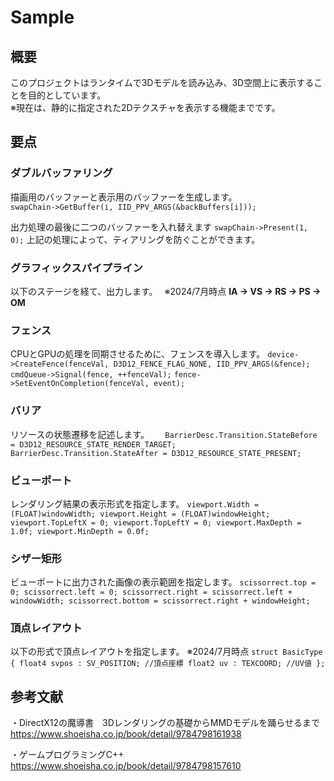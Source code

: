 # Sample

## 概要
このプロジェクトはランタイムで3Dモデルを読み込み、3D空間上に表示することを目的としています。  
※現在は、静的に指定された2Dテクスチャを表示する機能までです。

## 要点
### ダブルバッファリング
描画用のバッファーと表示用のバッファーを生成します。  
`swapChain->GetBuffer(i, IID_PPV_ARGS(&backBuffers[i]));`

出力処理の最後に二つのバッファーを入れ替えます
`swapChain->Present(1, 0);`
上記の処理によって、ティアリングを防ぐことができます。

### グラフィックスパイプライン
以下のステージを経て、出力します。　
※2024/7月時点
**IA -> VS -> RS -> PS -> OM**

### フェンス
CPUとGPUの処理を同期させるために、フェンスを導入します。
`device->CreateFence(fenceVal, D3D12_FENCE_FLAG_NONE, IID_PPV_ARGS(&fence);`
`cmdQueue->Signal(fence, ++fenceVal);`
`fence->SetEventOnCompletion(fenceVal, event);`

### バリア
リソースの状態遷移を記述します。
`	BarrierDesc.Transition.StateBefore = D3D12_RESOURCE_STATE_RENDER_TARGET;
	BarrierDesc.Transition.StateAfter = D3D12_RESOURCE_STATE_PRESENT;`

 ### ビューポート
 レンダリング結果の表示形式を指定します。
 `viewport.Width = (FLOAT)windowWidth;
	viewport.Height = (FLOAT)windowHeight;
	viewport.TopLeftX = 0;
	viewport.TopLeftY = 0;
	viewport.MaxDepth = 1.0f;
	viewport.MinDepth = 0.0f;`

 ### シザー矩形
 ビューポートに出力された画像の表示範囲を指定します。
 `scissorrect.top = 0;
	scissorrect.left = 0;
	scissorrect.right = scissorrect.left + windowWidth;
	scissorrect.bottom = scissorrect.right + windowHeight;`

 ### 頂点レイアウト
 以下の形式で頂点レイアウトを指定します。 ※2024/7月時点
 `struct BasicType
   {
    float4 svpos : SV_POSITION; //頂点座標
    float2 uv : TEXCOORD; //UV値
   };`

## 参考文献
・DirectX12の魔導書　3Dレンダリングの基礎からMMDモデルを踊らせるまで  
https://www.shoeisha.co.jp/book/detail/9784798161938

・ゲームプログラミングC++  
https://www.shoeisha.co.jp/book/detail/9784798157610
